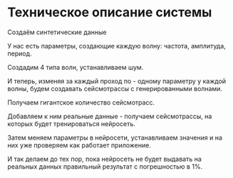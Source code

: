 # Техническое описание системы

  Создаём синтетические данные
  
  У нас есть параметры, создающие каждую волну: частота, амплитуда, период.
  
  Создадим 4 типа волн, устанавливаем шум.
  
  И теперь, изменяя за каждый проход по - одному параметру у каждой волны, будем создавать сейсмотрассы с генерированными волнами.
  
  Получаем гигантское количество сейсмотрасс.
  
  Добавляем к ним реальные данные - получаем сейсмотрассы, на которых будет тренироваться нейросеть.
  
  Затем меняем параметры в нейросети, устанавливаем значения и на них уже проверяем как работает приложение.
  
  И так делаем до тех пор, пока нейросеть не будет выдавать на реальных данных правильный результат с погрешностью в 1%.
  
  
  
  
  
  
 
